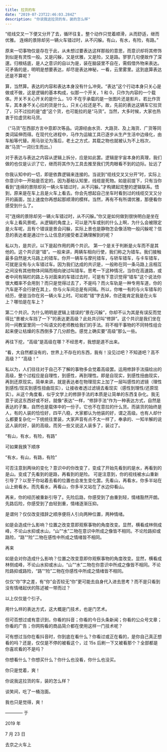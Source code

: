 ```yaml
---
title: 拉货的车
date: "2019-07-23T22:46:03.284Z"
description: "你说我这拉货的车，装的怎么样"
---
```


“缆线交叉一下便又分开了去，循环往复。整个动作只觉着顺滑，从而舒适，继而优雅。
连绵的景除却另一辆火车错过时，从不闪躲。有山，有水，有险，有路。”
<!--more-->
原来一切事物仅是存在于此，从未想过要表达这样那般的意思，而意识却将其修饰到似是有灵性一般。又是闪躲，又是优雅，又是险，又是路。寥寥几句便故作了深邃。归根结底，是人之意识的自以为是，装在脑袋里不自在，需假借外物来表达。可矛盾的是，明明是想要表达，却尽是表达神秘，一看，云里雾里。这到底算表达还是不算呢？

算，当然算。表达的内容和表达本身没有什么冲突。“表达”这个行动本身只关心是做或不做，这是逻辑的基本构成，似那一个开关，1 和 0，只作为内容的一个载体。开关不关心开关的是什么，1/0 不在乎承载的是一张图片还是影片。若比作货车，其本身不关心拉的货是什么，只关心拉还是不。故，先前的表达这辆车它拉货了，只不过拉的是“虚”这个货，也可能拉的是“马货”。当然，大多时候，大家也热衷于拉虚货和马货。

（“马货”在西部方言中意即次等品。词源经由水货、大路货、及上海货、广货等同类词延伸而得。在现代化进程中，马作为运输工具已逐步从生产生活中边缘化，由车船等代替。用马驮沦为落后，老土之方式，其载之物也就被认为不上档次，故“马货”一词衍生而出。）

对于表达与表达之内容从逻辑上拆分，应是如此罢。逻辑是宇宙本身的真理，我们做的也仅是认识了它，继而将其作为工具去推至我们凭肉眼看不到的边际。扯远了

你我认知中的一切，即是依靠逻辑来连接的。当说到“缆线交叉又分开”时，实际上你意识中一开始是否定的，因为基础认知里，线缆是死物。如是前提下，只有当你看到“连绵的景除却另一辆火车错过时，从不闪躲。”才构建起完整的逻辑联系。悟到，原来是在车上且是火车上看去。你会先想起自己坐车时看到过的线缆交叉又分开的画面，加上速度你再想起那顺滑的模样。当然，再有不有所谓优雅，那便看你感受到什么了。

可“连绵的景除却另一辆火车错过时，从不闪躲。”你又是如何做到很快明白是坐在火车上看风景呢。从逻辑的角度上，可以是汽车或别的什么上啊，为什么会被限定是火车呢，且有个错误是景会闪躲，实际上景也是静物怎会像活物一般闪躲呢？信息的表达者是通过什么让信息的接受者正确理解到的呢？

私以为，是共识，以下是起作用的两个共识。
第一个是关于判断是火车而不是其他的。这个共识是“错”。一般来讲，两辆车相向行使，我们称之为错车。我们接触最多自然是大马路上的错车。你开一辆车与摩托错车，与轿车错车，与卡车错车，可就是没有与火车错过车。因为我们达成的共识是，一般称在同一条马路上且相互之间没有其他物体间隔而相向驶过叫错车。思考一下这种情况，当你在高速路，或者中间有隔栏的路上与对面来的车错过去时，可是有下意识觉得“错车”这个说法你很大概率不会用到？而只是觉得过去了，不是吗？而火车轨是一种专用车道，你的汽车是不会行驶在其上，你与火车间总是有间隔。所以，你唯一有的与火车错车的经历，便是当你在另一辆火车上时。可如若“错”字去掉，你还能肯定我是在火车上？哪怕是在车上？

第二个共识。为什么明明是逻辑上错误的“景在闪躲”，你却不认为其是有误反而觉得比“景被火车挡了一下”的表达更高级？此处共识叫“修辞”。这个共识是我们坐在同一间教室里同一个叫语文的老师教给我们的手法。将不相干事物的不同特性组合起来便让枯燥的东西倒多了几分颜色。感觉上确实要“高级”那么一些。

再往下挖，“高级”是高级在哪？不经思考，我想是道不出来。

“看，大自然都没有的，世界上不存在的东西，我有！没见过吧？不知道吧？高不高级？”
“高级！”

私以为，人们往往对于自己不了解的事物多会觉着高级罢。运用修辞手法描绘出的高级，整个过程应是自理性，到感性，再到理性。即是自现实，到感性扭曲现实，再到还原现实。简单来讲，就是表达者在物理现实上加了一层叫感性的滤镜（理性到感性/现实到感性扭曲现实），让接收者透过滤镜去看现实（感性到理性/还原现实）。从这个角度看，似乎文学上的修辞手法的本质是让简单的东西复杂化。我无意于说这东西好或不好。就像“表达”一样，“修辞手法”作为一种表达方式，自然是表达的子集，自然也是载体中的一份子。它也不在意拉的什么货。而装货的始终是人，有的人装的恰恰好，四平八稳，大家都认为他装的好，谓之高级。也有人却什么都要复杂化一下统统往里装，大家声音有点不太一样了，奉承的、一知半解的说这人装的好，装的高级。而另一些又说这人装多了，装过了。

“有山，有水，有险，有路”

可如果我换下顺序

“有水，有山，有路，有险”

可否注意到两块的变化？意识中的你改变了，变成了开始先看到的是水，再看到的是山。变成了先看到的是路，再看到的是险。
可是注意到，你的视线被水山重新引导了？以至于你站着去看的位置也会发生变化罢。先看山，再看水，你多半站在山上俯看水。而先看水，再看山，你多半又站在了水边仰看山。

再来，你的经历被重新引导了。先险后路，你感受到了由重到轻，情绪豁然开朗。先路后险，你感受到了由轻到重，情绪逐渐压抑。

是谓何？仅仅改变措辞之顺序便将人引向两种位置，两种情绪。

如是会造成什么影响？位置之改变意即观察事物的角度改变。显然，横看成林侧成峰，不论山水抑或水山，“山”“水”二物在意识中所成之像皆不相同。不论险路抑或路险，“路”“险”二物在感性中所成之情绪皆不相同。

再来

如是会对你造成什么影响？位置之改变意即你观察事物的角度改变。显然，横看成林侧成峰，不论山水抑或水山，“山”“水”二物在你意识中所成之像皆不相同。不论险路抑或路险，“路”“险”二物在你感性中所成之情绪皆不相同。

仅仅“你”字之差，有“你”会否较无“你”更可能去自身代入进去思考？而不是只看到没有情绪起伏的陈述被一带而过？

以上仅仅是个引子。

用什么样的表达方式，这大概是门技术，也是门艺术。

但可否想过或有意识到，你看的抖音；你看的今日头条新闻；你看的公众号文章；你看的广告；你网购看的商品简介都在使用这样一门技术呢？

可有想过当你在看抖音时，你到底在看什么？你看过或正在看的，是你自己真正想看的吗？还是，仅仅是不停的被看这个，过 15s 后刷一下又被看那个？全部都是你喜欢看的不是吗？

你想看什么？你想买什么？你什么也没看，你什么也没买。

你只是觉着，爽！

你说我这拉货的车，装的怎么样？

谈笑间，吃了一桶泡面。

我也只是觉得，爽！

————
于

2019 年

7 月 23 日

去京之火车上
